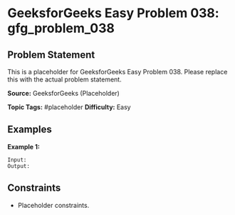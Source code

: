 # GeeksforGeeks Easy Problem 038: gfg_problem_038

## Problem Statement

This is a placeholder for GeeksforGeeks Easy Problem 038.
Please replace this with the actual problem statement.

**Source:** GeeksforGeeks (Placeholder)

**Topic Tags:** #placeholder
**Difficulty:** Easy

## Examples

**Example 1:**

```
Input:
Output:
```

## Constraints

- Placeholder constraints.
